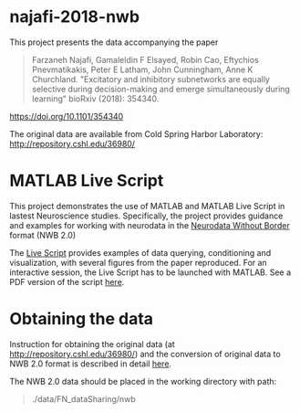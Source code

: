 # najafi-2018-nwb

This project presents the data accompanying the paper
> Farzaneh Najafi, Gamaleldin F Elsayed, Robin Cao, Eftychios Pnevmatikakis, Peter E Latham, John Cunningham, Anne K Churchland. "Excitatory and inhibitory subnetworks are equally selective during decision-making and emerge simultaneously during learning" bioRxiv (2018): 354340.

https://doi.org/10.1101/354340

The original data are available from Cold Spring Harbor Laboratory:  http://repository.cshl.edu/36980/

# MATLAB Live Script
This project demonstrates the use of MATLAB and MATLAB Live Script in lastest Neuroscience studies. Specifically, the project provides guidance and examples for working with neurodata in the [Neurodata Without Border](https://neurodatawithoutborders.github.io) format (NWB 2.0)


The [Live Script](./najafi_examples_with_matnwb.mlx) provides examples of data querying, conditioning and visualization, with several figures from the paper reproduced. For an interactive session, the Live Script has to be launched with MATLAB. See a PDF version of the script [here](./najafi_examples_with_matnwb.pdf). 


# Obtaining the data

Instruction for obtaining the original data (at http://repository.cshl.edu/36980/) and the conversion of original data to NWB 2.0 format is described in detail [here](https://github.com/vathes/najafi-2018-nwb).

The NWB 2.0 data should be placed in the working directory with path: 
> ./data/FN_dataSharing/nwb

